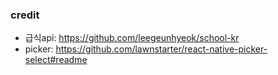 ### credit 
- 급식api: https://github.com/leegeunhyeok/school-kr
- picker: https://github.com/lawnstarter/react-native-picker-select#readme